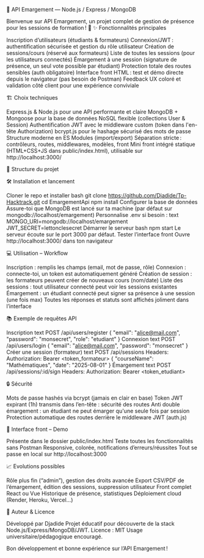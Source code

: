 📝 API Emargement — Node.js / Express / MongoDB

Bienvenue sur API Emargement, un projet complet de gestion de présence pour les sessions de formation ! 🚀
✨ Fonctionnalités principales

Inscription d’utilisateurs (étudiants & formateurs)
Connexion/JWT : authentification sécurisée et gestion du rôle utilisateur
Création de sessions/cours (réservé aux formateurs)
Liste de toutes les sessions (pour les utilisateurs connectés)
Émargement à une session (signature de présence, un seul vote possible par étudiant)
Protection totale des routes sensibles (auth obligatoire)
Interface front HTML : test et démo directe depuis le navigateur (pas besoin de Postman)
Feedback UX coloré et validation côté client pour une expérience conviviale

🏗️ Choix techniques

Express.js & Node.js pour une API performante et claire
MongoDB + Mongoose pour la base de données NoSQL flexible (collections User & Session)
Authentification JWT avec le middleware custom (token dans l'en-tête Authorization)
bcrypt.js pour le hashage sécurisé des mots de passe
Structure moderne en ES Modules (import/export)
Séparation stricte : contrôleurs, routes, middlewares, modèles, front
Mini front intégré statique (HTML+CSS+JS dans public/index.html), utilisable sur http://localhost:3000/

🚦 Structure du projet


🛠️ Installation et lancement

Cloner le repo et installer
bash
git clone https://github.com/Djadide/Tp-Hacktrack.git
cd EmargementApi
npm install
Configurer la base de données
Assure-toi que MongoDB est lancé sur ta machine (par défaut sur mongodb://localhost/emargement)
Personnalise .env si besoin :
text
MONGO_URI=mongodb://localhost/emargement
JWT_SECRET=lettonclesecret
Démarrer le serveur
bash
npm start
Le serveur écoute sur le port 3000 par défaut.
Tester l’interface front
Ouvre http://localhost:3000/ dans ton navigateur


💻 Utilisation – Workflow

Inscription : remplis les champs (email, mot de passe, rôle)
Connexion : connecte-toi, un token est automatiquement généré
Création de session : les formateurs peuvent créer de nouveaux cours (nom/date)
Liste des sessions : tout utilisateur connecté peut voir les sessions existantes
Émargement : un étudiant connecté peut signer sa présence à une session (une fois max)
Toutes les réponses et statuts sont affichés joliment dans l’interface


📚 Exemple de requêtes API

Inscription
text
POST /api/users/register
{
  "email": "alice@mail.com",
  "password": "monsecret",
  "role": "etudiant"
}
Connexion
text
POST /api/users/login
{
  "email": "alice@mail.com",
  "password": "monsecret"
}
Créer une session (formateur)
text
POST /api/sessions
Headers: Authorization: Bearer <token_formateur>
{
  "courseName": "Mathématiques",
  "date": "2025-08-01"
}
Émargement
text
POST /api/sessions/:id/sign
Headers: Authorization: Bearer <token_etudiant>


🔒 Sécurité

Mots de passe hashés via bcrypt (jamais en clair en base)
Token JWT expirant (1h) transmis dans l’en-tête : sécurité des routes
Anti double émargement : un étudiant ne peut émarger qu'une seule fois par session
Protection automatique des routes derrière le middleware JWT (auth.js)


🎨 Interface front – Demo

Présente dans le dossier public/index.html
Teste toutes les fonctionnalités sans Postman
Responsive, colorée, notifications d’erreurs/réussites
Tout se passe en local sur http://localhost:3000


📈 Evolutions possibles

Rôle plus fin (“admin”), gestion des droits avancée
Export CSV/PDF de l’émargement, édition des sessions, suppression utilisateur
Front complet React ou Vue
Historique de présence, statistiques
Déploiement cloud (Render, Heroku, Vercel…)


👤 Auteur & Licence

Développé par Djadide
Projet éducatif pour découverte de la stack Node.js/Express/MongoDB/JWT.
Licence : MIT
Usage universitaire/pédagogique encouragé.


Bon développement et bonne expérience sur l’API Emargement !
